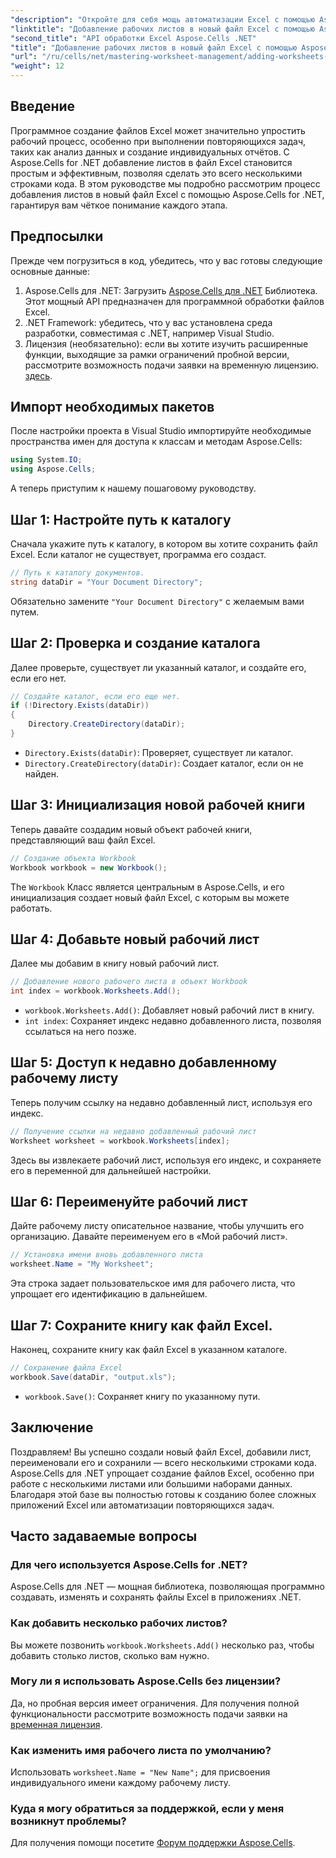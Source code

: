 ```yaml
---
"description": "Откройте для себя мощь автоматизации Excel с помощью Aspose.Cells для .NET. Это пошаговое руководство поможет вам программно создавать файлы Excel, добавлять и переименовывать листы, а также легко сохранять результаты работы."
"linktitle": "Добавление рабочих листов в новый файл Excel с помощью Aspose.Cells"
"second_title": "API обработки Excel Aspose.Cells .NET"
"title": "Добавление рабочих листов в новый файл Excel с помощью Aspose.Cells"
"url": "/ru/cells/net/mastering-worksheet-management/adding-worksheets-to-new-excel-file/"
"weight": 12
---
```


## Введение

Программное создание файлов Excel может значительно упростить рабочий процесс, особенно при выполнении повторяющихся задач, таких как анализ данных и создание индивидуальных отчётов. С Aspose.Cells for .NET добавление листов в файл Excel становится простым и эффективным, позволяя сделать это всего несколькими строками кода. В этом руководстве мы подробно рассмотрим процесс добавления листов в новый файл Excel с помощью Aspose.Cells for .NET, гарантируя вам чёткое понимание каждого этапа.

## Предпосылки

Прежде чем погрузиться в код, убедитесь, что у вас готовы следующие основные данные:

1. Aspose.Cells для .NET: Загрузить [Aspose.Cells для .NET](https://releases.aspose.com/cells/net/) Библиотека. Этот мощный API предназначен для программной обработки файлов Excel.
2. .NET Framework: убедитесь, что у вас установлена среда разработки, совместимая с .NET, например Visual Studio.
3. Лицензия (необязательно): если вы хотите изучить расширенные функции, выходящие за рамки ограничений пробной версии, рассмотрите возможность подачи заявки на временную лицензию. [здесь](https://purchase.aspose.com/temporary-license/).

## Импорт необходимых пакетов

После настройки проекта в Visual Studio импортируйте необходимые пространства имен для доступа к классам и методам Aspose.Cells:

```csharp
using System.IO;
using Aspose.Cells;
```

А теперь приступим к нашему пошаговому руководству.

## Шаг 1: Настройте путь к каталогу

Сначала укажите путь к каталогу, в котором вы хотите сохранить файл Excel. Если каталог не существует, программа его создаст.

```csharp
// Путь к каталогу документов.
string dataDir = "Your Document Directory";
```

Обязательно замените `"Your Document Directory"` с желаемым вами путем.

## Шаг 2: Проверка и создание каталога

Далее проверьте, существует ли указанный каталог, и создайте его, если его нет.

```csharp
// Создайте каталог, если его еще нет.
if (!Directory.Exists(dataDir))
{
    Directory.CreateDirectory(dataDir);
}
```

- `Directory.Exists(dataDir)`: Проверяет, существует ли каталог.
- `Directory.CreateDirectory(dataDir)`: Создает каталог, если он не найден.

## Шаг 3: Инициализация новой рабочей книги

Теперь давайте создадим новый объект рабочей книги, представляющий ваш файл Excel.

```csharp
// Создание объекта Workbook
Workbook workbook = new Workbook();
```

The `Workbook` Класс является центральным в Aspose.Cells, и его инициализация создает новый файл Excel, с которым вы можете работать.

## Шаг 4: Добавьте новый рабочий лист

Далее мы добавим в книгу новый рабочий лист.

```csharp
// Добавление нового рабочего листа в объект Workbook
int index = workbook.Worksheets.Add();
```

- `workbook.Worksheets.Add()`: Добавляет новый рабочий лист в книгу.
- `int index`: Сохраняет индекс недавно добавленного листа, позволяя ссылаться на него позже.

## Шаг 5: Доступ к недавно добавленному рабочему листу

Теперь получим ссылку на недавно добавленный лист, используя его индекс.

```csharp
// Получение ссылки на недавно добавленный рабочий лист
Worksheet worksheet = workbook.Worksheets[index];
```

Здесь вы извлекаете рабочий лист, используя его индекс, и сохраняете его в переменной для дальнейшей настройки.

## Шаг 6: Переименуйте рабочий лист

Дайте рабочему листу описательное название, чтобы улучшить его организацию. Давайте переименуем его в «Мой рабочий лист».

```csharp
// Установка имени вновь добавленного листа
worksheet.Name = "My Worksheet";
```

Эта строка задает пользовательское имя для рабочего листа, что упрощает его идентификацию в дальнейшем.

## Шаг 7: Сохраните книгу как файл Excel.

Наконец, сохраните книгу как файл Excel в указанном каталоге.

```csharp
// Сохранение файла Excel
workbook.Save(dataDir, "output.xls");
```

- `workbook.Save()`: Сохраняет книгу по указанному пути.

## Заключение

Поздравляем! Вы успешно создали новый файл Excel, добавили лист, переименовали его и сохранили — всего несколькими строками кода. Aspose.Cells для .NET упрощает создание файлов Excel, особенно при работе с несколькими листами или большими наборами данных. Благодаря этой базе вы полностью готовы к созданию более сложных приложений Excel или автоматизации повторяющихся задач.

## Часто задаваемые вопросы

### Для чего используется Aspose.Cells for .NET?
Aspose.Cells для .NET — мощная библиотека, позволяющая программно создавать, изменять и сохранять файлы Excel в приложениях .NET.

### Как добавить несколько рабочих листов?
Вы можете позвонить `workbook.Worksheets.Add()` несколько раз, чтобы добавить столько листов, сколько вам нужно.

### Могу ли я использовать Aspose.Cells без лицензии?
Да, но пробная версия имеет ограничения. Для получения полной функциональности рассмотрите возможность подачи заявки на [временная лицензия](https://purchase.aspose.com/temporary-license/).

### Как изменить имя рабочего листа по умолчанию?
Использовать `worksheet.Name = "New Name";` для присвоения индивидуального имени каждому рабочему листу.

### Куда я могу обратиться за поддержкой, если у меня возникнут проблемы?
Для получения помощи посетите [Форум поддержки Aspose.Cells](https://forum.aspose.com/c/cells/9).